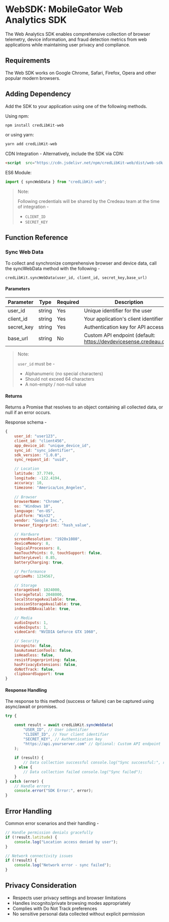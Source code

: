 # WebSDK: MobileGator Web Analytics SDK

The Web Analytics SDK enables comprehensive collection of browser telemetry, device information, and fraud detection metrics from web applications while maintaining user privacy and compliance.

## Requirements

The Web SDK works on Google Chrome, Safari, Firefox, Opera and other popular modern browsers.
 
## Adding Dependency

Add the SDK to your application using one of the following methods.

Using npm:

```bash
npm install credLibKit-web
```
 
or using yarn:
 
```bash
yarn add credLibKit-web
```
 
CDN Integration - Alternatively, include the SDK via CDN:
 
```html
<script  src="https://cdn.jsdelivr.net/npm/credLibKit-web/dist/web-sdk.min.js"></script>
```
 
ES6 Module:

```js
import { syncWebData } from "credLibKit-web";
```

> Note:
> 
> Following credentials will be shared by the Credeau team at the time of integration -
> 
> - `CLIENT_ID`
> - `SECRET_KEY`

## Function Reference

### Sync Web Data

To collect and synchronize comprehensive browser and device data, call the syncWebData method with the following -
 
`credLibKit.syncWebData(user_id, client_id, secret_key,​base_url)`

#### Parameters
 
| Parameter | Type | Required | Description |
|----|-----|-----|----|
| user_id | string | Yes | Unique identifier for the user |
| client_id | string | Yes | Your application's client identifier |
| secret_key | string | Yes | Authentication key for API access |
| base_url | string | No | Custom API endpoint (default: https://devdevicesense.credeau.com) |

> Note:
>
> `user_id` must be -
>
> - Alphanumeric (no special characters)
> - Should not exceed 64 characters
> - A non-empty / non-null value

#### Returns

Returns a Promise that resolves to an object containing all collected data, or null if an error occurs.

Response schema -

```js
{
    user_id: "user123",
    client_id: "client456",
    app_device_id: "unique_device_id",
    sync_id: "sync_identifier",
    sdk_version: "1.0.0",
    sync_request_id: "uuid",

    // Location
    latitude: 37.7749,
    longitude: -122.4194,
    accuracy: 10,
    timezone: "America/Los_Angeles",
 
    // Browser
    browserName: "Chrome",
    os: "Windows 10",
    language: "en-US",
    platform: "Win32",
    vendor: "Google Inc.",
    browser_fingerprint: "hash_value",

    // Hardware
    screenResolution: "1920x1080",
    deviceMemory: 8,
    logicalProcessors: 8,
    maxTouchPoints: 0, touchSupport: false,
    batteryLevel: 0.85,
    batteryCharging: true,

    // Performance
    uptimeMs: 1234567,

    // Storage
    storageUsed: 1024000,
    storageTotal: 2048000,
    localStorageAvailable: true,
    sessionStorageAvailable: true,
    indexedDBAvailable: true,

    // Media
    audioInputs: 1,
    videoInputs: 1,
    videoCard: "NVIDIA GeForce GTX 1060",

    // Security
    incognito: false,
    hasAutomationTools: false,
    isHeadless: false,
    resistFingerprinting: false,
    hasPrivacyExtensions: false,
    doNotTrack: false,
    clipboardSupport: true
}
```

#### Response Handling

The response to this method (success or failure) can be captured using async/await or promises.

```js
try {

    const result = await credLibKit.syncWebData(
        "USER_ID", // User identifier
        "CLIENT_ID", // Your client identifier
        "SECRET_KEY", // Authentication key
        "https://api.yourserver.com" // Optional: Custom API endpoint
    );
 
    if (result) {
        // Data collection successful console.log("Sync successful:", result);
    } else {
        // Data collection failed console.log("Sync failed");
    }
} catch (error) {
    // Handle errors
    console.error("SDK Error:", error);
}
```

## Error Handling

Common error scenarios and their handling -
 
```js
// Handle permission denials gracefully
if (!result.latitude) {
    console.log("Location access denied by user");
}
```

```js
// Network connectivity issues
if (!result) {
    console.log("Network error - sync failed");
}
```

## Privacy Consideration

- Respects user privacy settings and browser limitations
- Handles incognito/private browsing modes appropriately
- Complies with Do Not Track preferences
- No sensitive personal data collected without explicit permission